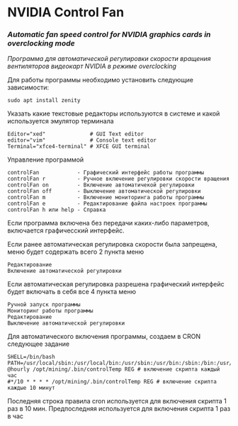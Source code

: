 # NVIDIA Control Fan
### *Automatic fan speed control for NVIDIA graphics cards in overclocking mode*

*Программа для автоматической регулировки скорости вращения вентиляторов видеокарт NVIDIA 
в режиме overclocking*

Для работы программы необходимо установить следующие зависимости:
```shell
sudo apt install zenity
```
Указать какие текстовые редакторы используются в системе и какой используется эмулятор терминала
```shell
Editor="xed" 	          # GUI Text editor
editor="vim"	          # Console text editor
Terminal="xfce4-terminal" # XFCE GUI terminal
```

Управление программой
```shell
controlFan            - Графический интерфейс работы программы
controlFan r          - Ручное включение регулировки скорости вращения
controlFan on         - Включение автоматичекой регулировки
controlFan off        - Выключение автоматической регулировки
controlFan m          - Включение мониторинга работы программы
controlFan e          - Редактирование файла настроек программы
controlFan h или help - Справка
```

Если программа включена без передачи каких-либо параметров, включается графичесский интерфейс. 

Если ранее автоматическая регулировка скорости была запрещена, меню будет содержать всего 2 пункта меню 
```shell
Редактирование 
Включение автоматической регулировки
```
Если автоматическая регулировка разрешена графический интерфейс будет включать в себя все 4 пункта меню

```shell
Ручной запуск программы
Мониторинг работы программы
Редактирование 
Выключение автоматической регулировки
```


Для автоматического включения программы, создаем в CRON следующее задание
```shell
SHELL=/bin/bash
PATH=/usr/local/sbin:/usr/local/bin:/usr/sbin:/usr/bin:/sbin:/bin:/usr/local/cuda/bin
@hourly /opt/mining/.bin/controlTemp REG # включение скрипта каждый час
#*/10 * * * * /opt/mining/.bin/controlTemp REG # включение скрипта каждые 10 минут
```

Последняя строка правила cron используется для включения скрипта 1 раз в 10 мин. 
Предпоследняя используется для включения скрипта 1 раз в час 
